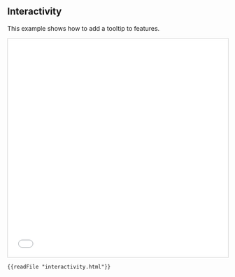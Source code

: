 ## Interactivity

This example shows how to add a tooltip to features.

<iframe src="../interactivity.html" style="border: 1px solid #cfcfcf; width: 100%;height:500px" title="Interactivity"></iframe>

```html
{{readFile "interactivity.html"}}
```
